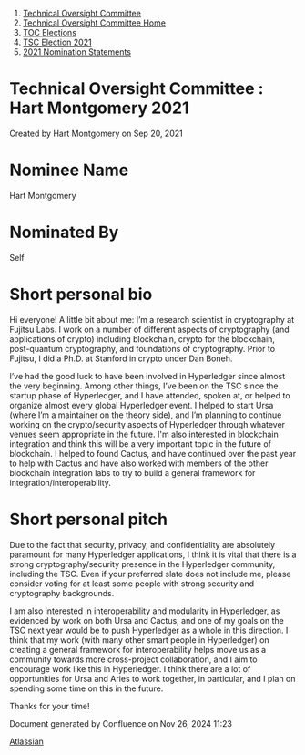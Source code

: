 1. [Technical Oversight Committee](index.html)
2. [Technical Oversight Committee Home](Technical-Oversight-Committee-Home_21430274.html)
3. [TOC Elections](TOC-Elections_21448771.html)
4. [TSC Election 2021](TSC-Election-2021_21442572.html)
5. [2021 Nomination Statements](2021-Nomination-Statements_21430631.html)

# Technical Oversight Committee : Hart Montgomery 2021

Created by Hart Montgomery on Sep 20, 2021

# Nominee Name

Hart Montgomery

# Nominated By

Self

# Short personal bio

Hi everyone! A little bit about me: I’m a research scientist in cryptography at Fujitsu Labs. I work on a number of different aspects of cryptography (and applications of crypto) including blockchain, crypto for the blockchain, post-quantum cryptography, and foundations of cryptography. Prior to Fujitsu, I did a Ph.D. at Stanford in crypto under Dan Boneh.

I’ve had the good luck to have been involved in Hyperledger since almost the very beginning. Among other things, I’ve been on the TSC since the startup phase of Hyperledger, and I have attended, spoken at, or helped to organize almost every global Hyperledger event. I helped to start Ursa (where I’m a maintainer on the theory side), and I’m planning to continue working on the crypto/security aspects of Hyperledger through whatever venues seem appropriate in the future. I'm also interested in blockchain integration and think this will be a very important topic in the future of blockchain. I helped to found Cactus, and have continued over the past year to help with Cactus and have also worked with members of the other blockchain integration labs to try to build a general framework for integration/interoperability.

# Short personal pitch

Due to the fact that security, privacy, and confidentiality are absolutely paramount for many Hyperledger applications, I think it is vital that there is a strong cryptography/security presence in the Hyperledger community, including the TSC. Even if your preferred slate does not include me, please consider voting for at least some people with strong security and cryptography backgrounds.

I am also interested in interoperability and modularity in Hyperledger, as evidenced by work on both Ursa and Cactus, and one of my goals on the TSC next year would be to push Hyperledger as a whole in this direction. I think that my work (with many other smart people in Hyperledger) on creating a general framework for interoperability helps move us as a community towards more cross-project collaboration, and I aim to encourage work like this in Hyperledger. I think there are a lot of opportunities for Ursa and Aries to work together, in particular, and I plan on spending some time on this in the future.

Thanks for your time!

Document generated by Confluence on Nov 26, 2024 11:23

[Atlassian](http://www.atlassian.com/)
